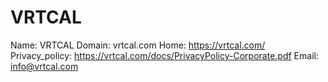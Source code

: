 
# VRTCAL

Name: VRTCAL
Domain: vrtcal.com
Home: https://vrtcal.com/
Privacy_policy: https://vrtcal.com/docs/PrivacyPolicy-Corporate.pdf
Email: info@vrtcal.com
